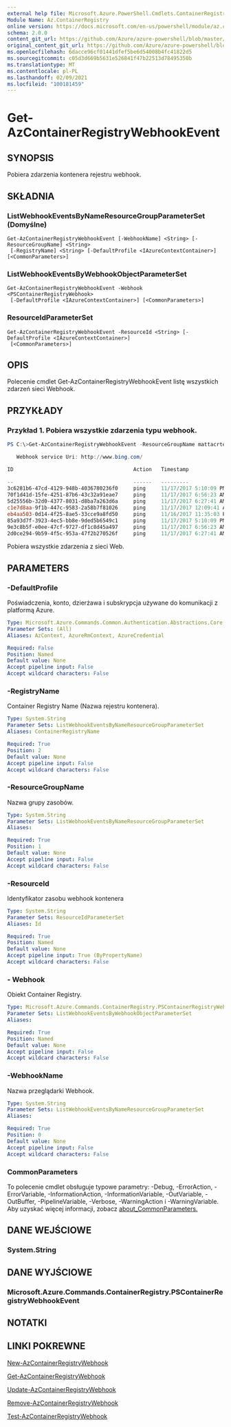 ```yaml
---
external help file: Microsoft.Azure.PowerShell.Cmdlets.ContainerRegistry.dll-Help.xml
Module Name: Az.ContainerRegistry
online version: https://docs.microsoft.com/en-us/powershell/module/az.containerregistry/get-azcontainerregistrywebhookevent
schema: 2.0.0
content_git_url: https://github.com/Azure/azure-powershell/blob/master/src/ContainerRegistry/ContainerRegistry/help/Get-AzContainerRegistryWebhookEvent.md
original_content_git_url: https://github.com/Azure/azure-powershell/blob/master/src/ContainerRegistry/ContainerRegistry/help/Get-AzContainerRegistryWebhookEvent.md
ms.openlocfilehash: 6dacce96cf01441dfef5be6d54008b4fc41822d5
ms.sourcegitcommit: c05d3d669b5631e526841f47b22513d78495350b
ms.translationtype: MT
ms.contentlocale: pl-PL
ms.lasthandoff: 02/09/2021
ms.locfileid: "100181459"
---
```

# Get-AzContainerRegistryWebhookEvent

## SYNOPSIS
Pobiera zdarzenia kontenera rejestru webhook.

## SKŁADNIA

### ListWebhookEventsByNameResourceGroupParameterSet (Domyślne)
```
Get-AzContainerRegistryWebhookEvent [-WebhookName] <String> [-ResourceGroupName] <String>
 [-RegistryName] <String> [-DefaultProfile <IAzureContextContainer>] [<CommonParameters>]
```

### ListWebhookEventsByWebhookObjectParameterSet
```
Get-AzContainerRegistryWebhookEvent -Webhook <PSContainerRegistryWebhook>
 [-DefaultProfile <IAzureContextContainer>] [<CommonParameters>]
```

### ResourceIdParameterSet
```
Get-AzContainerRegistryWebhookEvent -ResourceId <String> [-DefaultProfile <IAzureContextContainer>]
 [<CommonParameters>]
```

## OPIS
Polecenie cmdlet Get-AzContainerRegistryWebhookEvent listę wszystkich zdarzeń sieci Webhook.

## PRZYKŁADY

### Przykład 1. Pobiera wszystkie zdarzenia typu webhook.
```powershell
PS C:\>Get-AzContainerRegistryWebhookEvent -ResourceGroupName mattacrtest001 -RegistryName premium001 -Name webhook001

   Webhook service Uri: http://www.bing.com/

ID                                       Action   Timestamp                      Response
                                                                                 StatusCode
--                                       ------   ---------                      ----------
3c6281b6-47cd-4129-948b-4036780236f0     ping     11/17/2017 5:10:09 PM          200
70f1d41d-15fe-4251-87b6-43c32a91eae7     ping     11/17/2017 6:56:23 AM          200
5d25556b-32d0-4377-8031-d8ba7a263d6a     ping     11/17/2017 6:27:41 AM          200
c1e7d8aa-9f1b-447c-9583-2a58b7f81026     ping     11/17/2017 12:09:41 AM         200
eb4aa503-0d14-4f25-8ae5-33cce9a8fd50     ping     11/16/2017 11:35:03 PM         200
85a93d7f-3923-4ec5-bb8e-9ded5b6549c1     ping     11/17/2017 5:10:09 PM          200
9e3c8b5f-e0ee-47cf-9727-df1c8d45a497     ping     11/17/2017 6:56:23 AM          200
2d0ce294-9b59-4f5c-953a-47f2b270526f     ping     11/17/2017 6:27:41 AM          200
```

Pobiera wszystkie zdarzenia z sieci Web.

## PARAMETERS

### -DefaultProfile
Poświadczenia, konto, dzierżawa i subskrypcja używane do komunikacji z platformą Azure.

```yaml
Type: Microsoft.Azure.Commands.Common.Authentication.Abstractions.Core.IAzureContextContainer
Parameter Sets: (All)
Aliases: AzContext, AzureRmContext, AzureCredential

Required: False
Position: Named
Default value: None
Accept pipeline input: False
Accept wildcard characters: False
```

### -RegistryName
Container Registry Name (Nazwa rejestru kontenera).

```yaml
Type: System.String
Parameter Sets: ListWebhookEventsByNameResourceGroupParameterSet
Aliases: ContainerRegistryName

Required: True
Position: 2
Default value: None
Accept pipeline input: False
Accept wildcard characters: False
```

### -ResourceGroupName
Nazwa grupy zasobów.

```yaml
Type: System.String
Parameter Sets: ListWebhookEventsByNameResourceGroupParameterSet
Aliases:

Required: True
Position: 1
Default value: None
Accept pipeline input: False
Accept wildcard characters: False
```

### -ResourceId
Identyfikator zasobu webhook kontenera

```yaml
Type: System.String
Parameter Sets: ResourceIdParameterSet
Aliases: Id

Required: True
Position: Named
Default value: None
Accept pipeline input: True (ByPropertyName)
Accept wildcard characters: False
```

### - Webhook
Obiekt Container Registry.

```yaml
Type: Microsoft.Azure.Commands.ContainerRegistry.PSContainerRegistryWebhook
Parameter Sets: ListWebhookEventsByWebhookObjectParameterSet
Aliases:

Required: True
Position: Named
Default value: None
Accept pipeline input: False
Accept wildcard characters: False
```

### -WebhookName
Nazwa przeglądarki Webhook.

```yaml
Type: System.String
Parameter Sets: ListWebhookEventsByNameResourceGroupParameterSet
Aliases:

Required: True
Position: 0
Default value: None
Accept pipeline input: False
Accept wildcard characters: False
```

### CommonParameters
To polecenie cmdlet obsługuje typowe parametry: -Debug, -ErrorAction, -ErrorVariable, -InformationAction, -InformationVariable, -OutVariable, -OutBuffer, -PipelineVariable, -Verbose, -WarningAction i -WarningVariable. Aby uzyskać więcej informacji, zobacz [about_CommonParameters.](http://go.microsoft.com/fwlink/?LinkID=113216)

## DANE WEJŚCIOWE

### System.String

## DANE WYJŚCIOWE

### Microsoft.Azure.Commands.ContainerRegistry.PSContainerRegistryWebhookEvent

## NOTATKI

## LINKI POKREWNE

[New-AzContainerRegistryWebhook](New-AzContainerRegistryWebhook.md)

[Get-AzContainerRegistryWebhook](Get-AzContainerRegistryWebhook.md)

[Update-AzContainerRegistryWebhook](Update-AzContainerRegistryWebhook.md)

[Remove-AzContainerRegistryWebhook](Remove-AzContainerRegistryWebhook.md)

[Test-AzContainerRegistryWebhook](Test-AzContainerRegistryWebhook.md)

